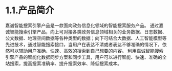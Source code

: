# 1.1.产品简介
嘉诚智能搜索引擎产品是一款面向政务信息化领域的智能搜索服务产品。
通过嘉诚智能搜索引擎产品，向上可对接各类政务信息领域相关的业务数据、日志数据、公文数据、地理空间数据等各种类型的数据；向下可结合大数据、人工智能模型等先进技术，通过智能搜索接口，当用户在表达不清或者表达不够准确的情况下，依然可以辅助用户准确、快速、高效的搜索到自己想要的内容。
利用嘉诚智能搜索引擎产品的智能化数据同步方案和同步工具，用户可以进行智能、快速、准确的全站搜索，提高搜索准确率、提升搜索效率、降低搜索成本。
